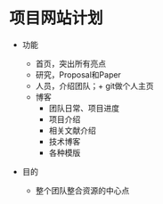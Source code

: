 # 项目网站计划
- 功能
  - 首页，突出所有亮点
  - 研究，Proposal和Paper
  - 人员，介绍团队；+ git做个人主页
  - 博客
     - 团队日常、项目进度
     - 项目介绍
     - 相关文献介绍
     - 技术博客
     - 各种模版


- 目的
  - 整个团队整合资源的中心点

